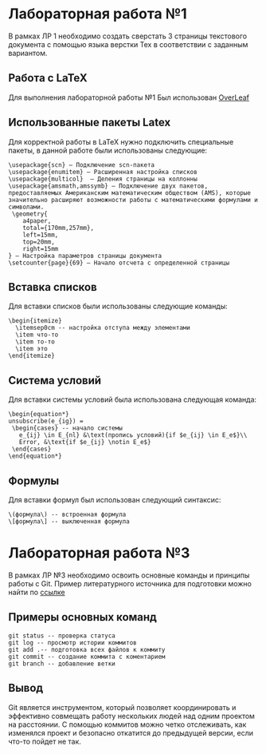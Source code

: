 # Лабораторная работа №1
В рамках ЛР 1 необходимо создать сверстать 3 страницы текстового документа с помощью языка верстки Tex в соответствии с заданным вариантом.
## Работа с LaTeX 

Для выполнения лабораторной работы №1
Был использован [OverLeaf](https://www.overleaf.com)

## Использованные пакеты Latex

Для корректной работы в LaTeX нужно подключить специальные пакеты, в данной работе были использованы следующие:

```
\usepackage{scn} — Подключение scn-пакета
\usepackage{enumitem} — Расширенная настройка списков
\usepackage{multicol}  — Деления страницы на коллонны
\usepackage{amsmath,amssymb} — Подключение двух пакетов, предоставляемых Американским математическим обществом (AMS), которые значительно расширяют возможности работы с математическими формулами и символами.
 \geometry{
    a4paper,
    total={170mm,257mm},
    left=15mm,
    top=20mm,
    right=15mm
} — Настройка параметров страницы документа
\setcounter{page}{69} — Начало отсчета с определенной страницы
```

 ## Вставка списков
Для вставки списков были использованы следующие команды:
```
\begin{itemize}
  \itemsep0cm -- настройка отступа между элементами
  \item что-то
  \item то-то
  \item это
\end{itemize}
```

## Система условий 
 Для вставки системы условий была использована следующая команда:

```
\begin{equation*}
unsubscribe(e_{ig}) = 
 \begin{cases} -- начало системы
   e_{ij} \in E_{nl} &\text(пропись условий){if $e_{ij} \in E_e$}\\ 
   Error, &\text{if $e_{ij} \notin E_e$}
 \end{cases}
\end{equation*}
```

## Формулы
 Для вставки формул был использован следующий синтаксис:

```
\(формула\) -- встроенная формула
\[формула\] -- выключенная формула
```
# Лабораторная работа №3
В рамках ЛР №3 необходимо освоить основные команды и принципы работы с Git.
Пример литературного источника для подготовки можно найти по [ссылке](https://practicum.yandex.com/git-basics/?from=catalog) 
## Примеры основных команд
```
git status -- проверка статуса 
git log -- просмотр истории коммитов
git add .-- подготовка всех файлов к коммиту
git commit -- создание коммита с коментарием
git branch -- добавление ветки
```
## Вывод
Git является инструментом, который позволяет координировать и эффективно совмещать работу нескольких людей над одним проектом на расстоянии. С помощью коммитов можно четко отслеживать, как изменялся проект и безопасно откатится до предыдущей версии, если что-то пойдет не так.
